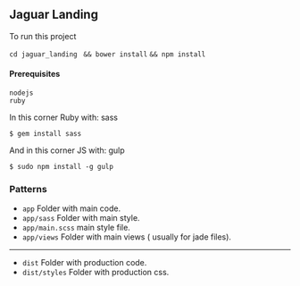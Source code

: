 ## Jaguar Landing
To run this project

```cd jaguar_landing```
``` && bower install```
```&& npm install```

#### Prerequisites
```
nodejs
ruby
```

In this corner Ruby with: sass
```
$ gem install sass
```

And in this corner JS with: gulp
```
$ sudo npm install -g gulp
```

### Patterns
- ``app`` Folder with main code.
- ``app/sass`` Folder with main style.
- ``app/main.scss`` main style file.
- ``app/views`` Folder with main views ( usually for jade files).

-----------------------

- ``dist`` Folder with production code.
- ``dist/styles`` Folder with production css.
